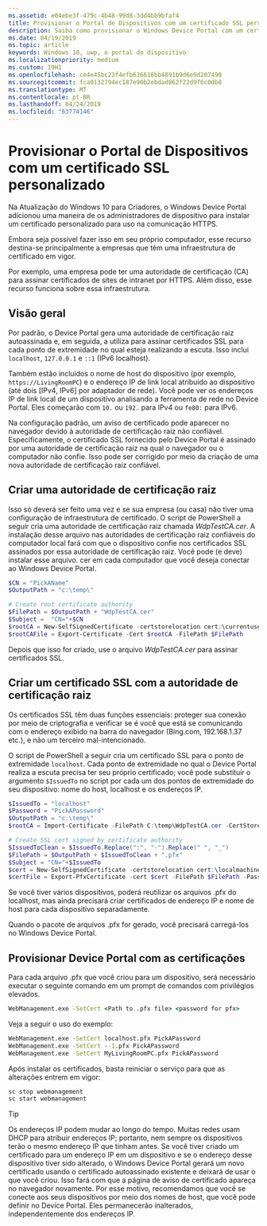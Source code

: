 ```yaml
---
ms.assetid: e04ebe3f-479c-4b48-99d8-3dd4bb9bfaf4
title: Provisionar o Portal de Dispositivos com um certificado SSL personalizado
description: Saiba como provisionar o Windows Device Portal com um certificado personalizado para uso em comunicação HTTPS.
ms.date: 04/19/2019
ms.topic: article
keywords: Windows 10, uwp, o portal do dispositivo
ms.localizationpriority: medium
ms.custom: 19H1
ms.openlocfilehash: ce4e45bc23f4efb636618bb4891b9d6e9d207490
ms.sourcegitcommit: fca0132794ec187e90b2ebdad862f22d9f6c0db8
ms.translationtype: MT
ms.contentlocale: pt-BR
ms.lasthandoff: 04/24/2019
ms.locfileid: "63774146"
---
```

# <a name="provision-device-portal-with-a-custom-ssl-certificate"></a>Provisionar o Portal de Dispositivos com um certificado SSL personalizado

Na Atualização do Windows 10 para Criadores, o Windows Device Portal adicionou uma maneira de os administradores de dispositivo para instalar um certificado personalizado para uso na comunicação HTTPS.

Embora seja possível fazer isso em seu próprio computador, esse recurso destina-se principalmente a empresas que têm uma infraestrutura de certificado em vigor.  

Por exemplo, uma empresa pode ter uma autoridade de certificação (CA) para assinar certificados de sites de intranet por HTTPS. Além disso, esse recurso funciona sobre essa infraestrutura.

## <a name="overview"></a>Visão geral

Por padrão, o Device Portal gera uma autoridade de certificação raiz autoassinada e, em seguida, a utiliza para assinar certificados SSL para cada ponto de extremidade no qual esteja realizando a escuta. Isso inclui `localhost`, `127.0.0.1` e `::1` (IPv6 localhost).

Também estão incluídos o nome de host do dispositivo (por exemplo, `https://LivingRoomPC`) e o endereço IP de link local atribuído ao dispositivo (até dois [IPv4, IPv6] por adaptador de rede).
Você pode ver os endereços IP de link local de um dispositivo analisando a ferramenta de rede no Device Portal. Eles começarão com `10.` ou `192.` para IPv4 ou `fe80:` para IPv6.

Na configuração padrão, um aviso de certificado pode aparecer no navegador devido à autoridade de certificação raiz não confiável. Especificamente, o certificado SSL fornecido pelo Device Portal é assinado por uma autoridade de certificação raiz na qual o navegador ou o computador não confie. Isso pode ser corrigido por meio da criação de uma nova autoridade de certificação raiz confiável.

## <a name="create-a-root-ca"></a>Criar uma autoridade de certificação raiz

Isso só deverá ser feito uma vez e se sua empresa (ou casa) não tiver uma configuração de infraestrutura de certificado. O script de PowerShell a seguir cria uma autoridade de certificação raiz chamada _WdpTestCA.cer_. A instalação desse arquivo nas autoridades de certificação raiz confiáveis do computador local fará com que o dispositivo confie nos certificados SSL assinados por essa autoridade de certificação raiz. Você pode (e deve) instalar esse arquivo. cer em cada computador que você deseja conectar ao Windows Device Portal.  

```PowerShell
$CN = "PickAName"
$OutputPath = "c:\temp\"

# Create root certificate authority
$FilePath = $OutputPath + "WdpTestCA.cer"
$Subject =  "CN="+$CN
$rootCA = New-SelfSignedCertificate -certstorelocation cert:\currentuser\my -Subject $Subject -HashAlgorithm "SHA512" -KeyUsage CertSign,CRLSign
$rootCAFile = Export-Certificate -Cert $rootCA -FilePath $FilePath
```

Depois que isso for criado, use o arquivo _WdpTestCA.cer_ para assinar certificados SSL.

## <a name="create-an-ssl-certificate-with-the-root-ca"></a>Criar um certificado SSL com a autoridade de certificação raiz

Os certificados SSL têm duas funções essenciais: proteger sua conexão por meio de criptografia e verificar se é você que está se comunicando com o endereço exibido na barra do navegador (Bing.com, 192.168.1.37 etc.), e não um terceiro mal-intencionado.

O script de PowerShell a seguir cria um certificado SSL para o ponto de extremidade `localhost`. Cada ponto de extremidade no qual o Device Portal realiza a escuta precisa ter seu próprio certificado; você pode substituir o argumento `$IssuedTo` no script por cada um dos pontos de extremidade do seu dispositivo: nome do host, localhost e os endereços IP.

```PowerShell
$IssuedTo = "localhost"
$Password = "PickAPassword"
$OutputPath = "c:\temp\"
$rootCA = Import-Certificate -FilePath C:\temp\WdpTestCA.cer -CertStoreLocation Cert:\CurrentUser\My\

# Create SSL cert signed by certificate authority
$IssuedToClean = $IssuedTo.Replace(":", "-").Replace(" ", "_")
$FilePath = $OutputPath + $IssuedToClean + ".pfx"
$Subject = "CN="+$IssuedTo
$cert = New-SelfSignedCertificate -certstorelocation cert:\localmachine\my -Subject $Subject -DnsName $IssuedTo -Signer $rootCA -HashAlgorithm "SHA512"
$certFile = Export-PfxCertificate -cert $cert -FilePath $FilePath -Password (ConvertTo-SecureString -String $Password -Force -AsPlainText)
```

Se você tiver vários dispositivos, poderá reutilizar os arquivos .pfx do localhost, mas ainda precisará criar certificados de endereço IP e nome de host para cada dispositivo separadamente.

Quando o pacote de arquivos .pfx for gerado, você precisará carregá-los no Windows Device Portal.

## <a name="provision-device-portal-with-the-certifications"></a>Provisionar Device Portal com as certificações

Para cada arquivo .pfx que você criou para um dispositivo, será necessário executar o seguinte comando em um prompt de comandos com privilégios elevados.

```cmd
WebManagement.exe -SetCert <Path to .pfx file> <password for pfx>
```

Veja a seguir o uso do exemplo:

```cmd
WebManagement.exe -SetCert localhost.pfx PickAPassword
WebManagement.exe -SetCert --1.pfx PickAPassword
WebManagement.exe -SetCert MyLivingRoomPC.pfx PickAPassword
```

Após instalar os certificados, basta reiniciar o serviço para que as alterações entrem em vigor:

```cmd
sc stop webmanagement
sc start webmanagement
```

> [!TIP]
> Os endereços IP podem mudar ao longo do tempo.
Muitas redes usam DHCP para atribuir endereços IP; portanto, nem sempre os dispositivos terão o mesmo endereço IP que tinham antes. Se você tiver criado um certificado para um endereço IP em um dispositivo e se o endereço desse dispositivo tiver sido alterado, o Windows Device Portal gerará um novo certificado usando o certificado autoassinado existente e deixará de usar o que você criou. Isso fará com que a página de aviso de certificado apareça no navegador novamente. Por esse motivo, recomendamos que você se conecte aos seus dispositivos por meio dos nomes de host, que você pode definir no Device Portal. Eles permanecerão inalterados, independentemente dos endereços IP.
